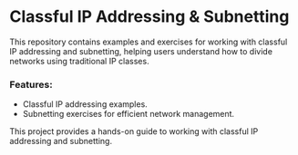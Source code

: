 # Classful IP Addressing & Subnetting

This repository contains examples and exercises for working with classful IP addressing and subnetting, helping users understand how to divide networks using traditional IP classes.

### Features:
- Classful IP addressing examples.
- Subnetting exercises for efficient network management.

This project provides a hands-on guide to working with classful IP addressing and subnetting.


